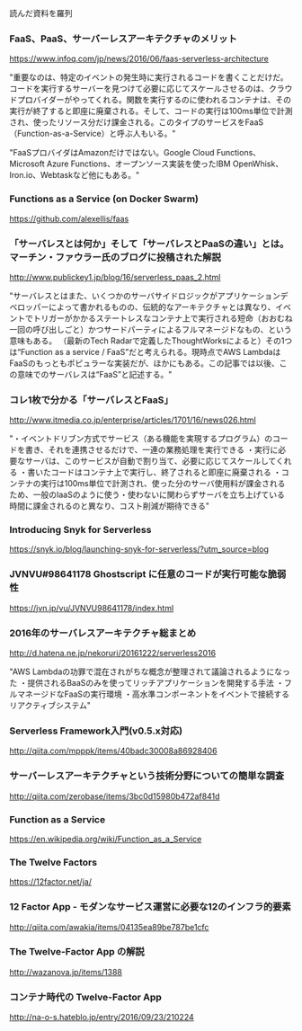 読んだ資料を羅列

### FaaS、PaaS、サーバーレスアーキテクチャのメリット

https://www.infoq.com/jp/news/2016/06/faas-serverless-architecture

"重要なのは、特定のイベントの発生時に実行されるコードを書くことだけだ。コードを実行するサーバーを見つけて必要に応じてスケールさせるのは、クラウドプロバイダーがやってくれる。関数を実行するのに使われるコンテナは、その実行が終了すると即座に廃棄される。そして、コードの実行は100ms単位で計測され、使ったリソース分だけ課金される。このタイプのサービスをFaaS（Function-as-a-Service）と呼ぶ人もいる。"

"FaaSプロバイダはAmazonだけではない。Google Cloud Functions、Microsoft Azure Functions、オープンソース実装を使ったIBM OpenWhisk、Iron.io、Webtaskなど他にもある。"


### Functions as a Service (on Docker Swarm) 

https://github.com/alexellis/faas


### 「サーバレスとは何か」そして「サーバレスとPaaSの違い」とは。マーチン・ファウラー氏のブログに投稿された解説

http://www.publickey1.jp/blog/16/serverless_paas_2.html

"サーバレスとはまた、いくつかのサーバサイドロジックがアプリケーションデベロッパーによって書かれるものの、伝統的なアーキテクチャとは異なり、イベントでトリガーがかかるステートレスなコンテナ上で実行される短命（おおむね一回の呼び出しごと）かつサードパーティによるフルマネージドなもの、という意味もある。 
（最新のTech Radarで定義したThoughtWorksによると）その1つは“Function as a service / FaaS”だと考えられる。現時点でAWS LambdaはFaaSのもっともポピュラーな実装だが、ほかにもある。この記事では以後、この意味でのサーバレスは“FaaS”と記述する。"

### コレ1枚で分かる「サーバレスとFaaS」

http://www.itmedia.co.jp/enterprise/articles/1701/16/news026.html

"・イベントドリブン方式でサービス（ある機能を実現するプログラム）のコードを書き、それを連携させるだけで、一連の業務処理を実行できる
・実行に必要なサーバは、このサービスが自動で割り当て、必要に応じてスケールしてくれる
・書いたコードはコンテナ上で実行し、終了されると即座に廃棄される
・コンテナの実行は100ms単位で計測され、使った分のサーバ使用料が課金されるため、一般のIaaSのように使う・使わないに関わらずサーバを立ち上げている時間に課金されるのと異なり、コスト削減が期待できる"

### Introducing Snyk for Serverless

https://snyk.io/blog/launching-snyk-for-serverless/?utm_source=blog


### JVNVU#98641178 Ghostscript に任意のコードが実行可能な脆弱性

https://jvn.jp/vu/JVNVU98641178/index.html

### 2016年のサーバレスアーキテクチャ総まとめ

http://d.hatena.ne.jp/nekoruri/20161222/serverless2016

"AWS Lambdaの功罪で混在されがちな概念が整理されて議論されるようになった
・提供されるBaaSのみを使ってリッチアプリケーションを開発する手法
・フルマネージドなFaaSの実行環境
・高水準コンポーネントをイベントで接続するリアクティブシステム"

### Serverless Framework入門(v0.5.x対応)

http://qiita.com/mpppk/items/40badc30008a86928406


### サーバーレスアーキテクチャという技術分野についての簡単な調査

http://qiita.com/zerobase/items/3bc0d15980b472af841d


### Function as a Service

https://en.wikipedia.org/wiki/Function_as_a_Service


### The Twelve Factors

https://12factor.net/ja/

### 12 Factor App - モダンなサービス運営に必要な12のインフラ的要素

http://qiita.com/awakia/items/04135ea89be787be1cfc


### The Twelve-Factor App の解説

http://wazanova.jp/items/1388

### コンテナ時代の Twelve-Factor App

http://na-o-s.hateblo.jp/entry/2016/09/23/210224

